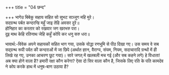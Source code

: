 +++
title = "04 छन्द"

+++
भागेउ बिबेकु सहाय सहित सो सुभट सञ्जुग महि मुरे।  
सदग्रन्थ पर्बत कन्दरन्हि महुँ जाइ तेहि अवसर दुरे॥  
होनिहार का करतार को रखवार जग खरभरु परा।  
दुइ माथ केहि रतिनाथ जेहि कहुँ कोपि कर धनु सरु धरा॥  

भावार्थ:-विवेक अपने सहायकों सहित भाग गया, उसके योद्धा रणभूमि से पीठ दिखा गए। उस समय वे सब सद्ग्रन्थ रूपी पर्वत की कन्दराओं में जा छिपे (अर्थात ज्ञान, वैराग्य, संयम, नियम, सदाचारादि ग्रन्थों में ही लिखे रह गए, उनका आचरण छूट गया)। सारे जगत्‌ में खलबली मच गई (और सब कहने लगे) हे विधाता! अब क्या होने वाला है? हमारी रक्षा कौन करेगा? ऐसा दो सिर वाला कौन है, जिसके लिए रति के पति कामदेव ने कोप करके हाथ में धनुष-बाण उठाया है?  
